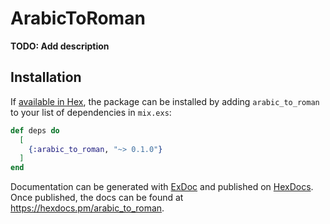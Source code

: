 # ArabicToRoman

**TODO: Add description**

## Installation

If [available in Hex](https://hex.pm/docs/publish), the package can be installed
by adding `arabic_to_roman` to your list of dependencies in `mix.exs`:

```elixir
def deps do
  [
    {:arabic_to_roman, "~> 0.1.0"}
  ]
end
```

Documentation can be generated with [ExDoc](https://github.com/elixir-lang/ex_doc)
and published on [HexDocs](https://hexdocs.pm). Once published, the docs can
be found at <https://hexdocs.pm/arabic_to_roman>.

